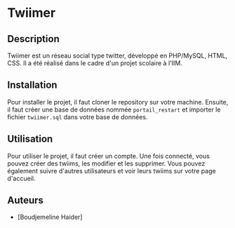# Twiimer

## Description

Twiimer est un réseau social type twitter, développé en PHP/MySQL, HTML, CSS. Il a été réalisé dans le cadre d'un projet scolaire à l'IIM.

## Installation

Pour installer le projet, il faut cloner le repository sur votre machine. Ensuite, il faut créer une base de données nommée `portail_restart` et importer le fichier `twiimer.sql` dans votre base de données.

## Utilisation

Pour utiliser le projet, il faut créer un compte. Une fois connecté, vous pouvez créer des twiims, les modifier et les supprimer. Vous pouvez également suivre d'autres utilisateurs et voir leurs twiims sur votre page d'accueil.

## Auteurs

- [Boudjemeline Haider]
